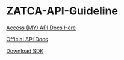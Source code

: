# ZATCA-API-Guideline

[Access (MY) API Docs Here](https://documenter.getpostman.com/view/28563220/2sA2r3Z69q)

[Official API Docs](https://sandbox.zatca.gov.sa/IntegrationSandbox)

[Download SDK](https://sandbox.zatca.gov.sa/downloadSDK)